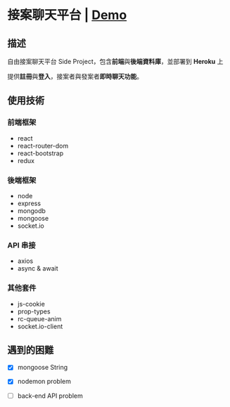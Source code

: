 # 接案聊天平台 | [Demo](https://f2e-chat-web.herokuapp.com/)

## 描述

自由接案聊天平台 Side Project，包含**前端**與**後端資料庫**，並部署到 **Heroku** 上

提供**註冊**與**登入**，接案者與發案者**即時聊天功能**。

## 使用技術

### 前端框架

- react
- react-router-dom
- react-bootstrap
- redux

### 後端框架

- node
- express
- mongodb
- mongoose
- socket.io

### API 串接

- axios
- async & await

### 其他套件

- js-cookie
- prop-types
- rc-queue-anim
- socket.io-client

## 遇到的困難

- [x] mongoose String
- [x] nodemon problem
- [ ] back-end API problem
 

